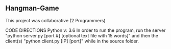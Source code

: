 ## Hangman-Game

This project was collaborative (2 Programmers)

CODE DIRECTIONS
Python v: 3.6
In order to run the program, run the server "python server.py [port #] [optional text file with 15 words]" and then
the client(s) "python client.py [IP] [port]" while in the source folder.